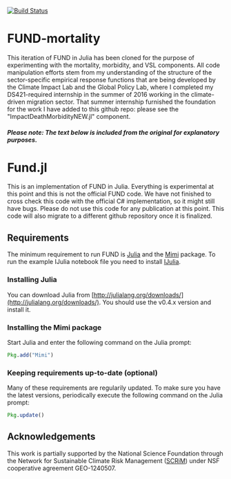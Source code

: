 [![Build Status](https://travis-ci.org/davidanthoff/fund.jl.svg?branch=master)](https://travis-ci.org/davidanthoff/fund.jl)

# FUND-mortality

This iteration of FUND in Julia has been cloned for the purpose of experimenting with the mortality, morbidity, and VSL components. All code manipulation efforts stem from my understanding of the structure of the sector-specific empirical response functions that are being developed by the Climate Impact Lab and the Global Policy Lab, where I completed my DS421-required internship in the summer of 2016 working in the climate-driven migration sector. That summer internship furnished the foundation for the work I have added to this github repo: please see the "ImpactDeathMorbidityNEW.jl" component. 

##### Please note: The text below is included from the original for explanatory purposes. #####

# Fund.jl

This is an implementation of FUND in Julia. Everything is experimental at this point and this is not the official FUND code. We have not finished to cross check this code with the official C# implementation, so it might still have bugs. Please do not use this code for any publication at this point. This code will also migrate to a different github repository once it is finalized.

## Requirements

The minimum requirement to run FUND is [Julia](http://julialang.org/) and the [Mimi](https://github.com/davidanthoff/Mimi.jl) package. To run the example IJulia notebook file you need to install [IJulia](https://github.com/JuliaLang/IJulia.jl).

### Installing Julia

You can download Julia from [http://julialang.org/downloads/](http://julialang.org/downloads/). You should use the v0.4.x version and install it.

### Installing the Mimi package

Start Julia and enter the following command on the Julia prompt:

````jl
Pkg.add("Mimi")
````

### Keeping requirements up-to-date (optional)

Many of these requirements are regularily updated. To make sure you have the latest versions, periodically execute the following command on the Julia prompt:

````jl
Pkg.update()
````
## Acknowledgements

This work is partially supported by the National Science Foundation through the Network for Sustainable Climate Risk Management ([SCRiM](http://scrimhub.org/)) under NSF cooperative agreement GEO-1240507.
